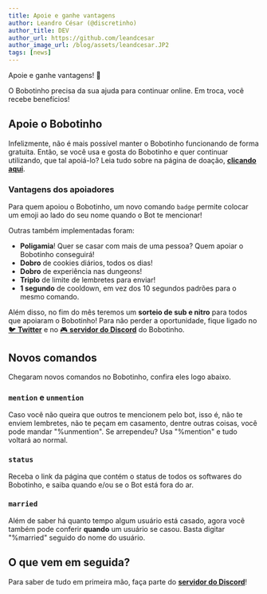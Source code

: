 ```yaml
---
title: Apoie e ganhe vantagens
author: Leandro César (@discretinho)
author_title: DEV
author_url: https://github.com/leandcesar
author_image_url: /blog/assets/leandcesar.JP2
tags: [news]
---
```


Apoie e ganhe vantagens! 💸

O Bobotinho precisa da sua ajuda para continuar online. Em troca, você recebe benefícios!

<!--truncate-->

## Apoie o Bobotinho

Infelizmente, não é mais possível manter o Bobotinho funcionando de forma gratuita. Então, se você usa e gosta do Bobotinho e quer continuar utilizando, que tal apoiá-lo? Leia tudo sobre na página de doação, [**clicando aqui**](/donate).

### Vantagens dos apoiadores

Para quem apoiou o Bobotinho, um novo comando `badge` permite colocar um emoji ao lado do seu nome quando o Bot te mencionar!

Outras também implementadas foram:

- **Poligamia**! Quer se casar com mais de uma pessoa? Quem apoiar o Bobotinho conseguirá!
- **Dobro** de cookies diários, todos os dias!
- **Dobro** de experiência nas dungeons!
- **Triplo** de limite de lembretes para enviar!
- **1 segundo** de cooldown, em vez dos 10 segundos padrões para o mesmo comando.

Além disso, no fim do mês teremos um **sorteio de sub e nitro** para todos que apoiaram o Bobotinho! Para não perder a oportunidade, fique ligado no [🐦 **Twitter**](https://twitter.com/bobotinho) e no [🎮 **servidor do Discord**](https://discord.gg/6Ue66Vs5eQ) do Bobotinho.

## Novos comandos

Chegaram novos comandos no Bobotinho, confira eles logo abaixo.

### `mention` e `unmention`

Caso você não queira que outros te mencionem pelo bot, isso é, não te enviem lembretes, não te peçam em casamento, dentre outras coisas, você pode mandar "%unmention". Se arrependeu? Usa "%mention" e tudo voltará ao normal.

### `status`

Receba o link da página que contém o status de todos os softwares do Bobotinho, e saiba quando e/ou se o Bot está fora do ar.

### `married`

Além de saber há quanto tempo algum usuário está casado, agora você também pode conferir **quando** um usuário se casou. Basta digitar "%married" seguido do nome do usuário.

## O que vem em seguida?

Para saber de tudo em primeira mão, faça parte do [**servidor do Discord**](https://discord.gg/6Ue66Vs5eQ)!
